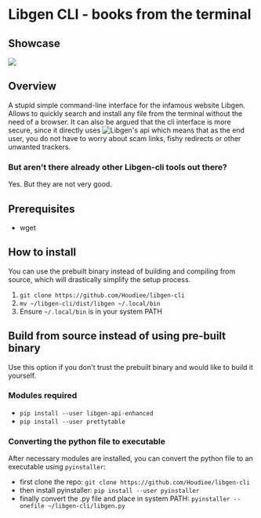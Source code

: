 # Libgen CLI - books from the terminal

## Showcase
![](./showcase.gif)

## Overview
A stupid simple command-line interface for the infamous website Libgen. Allows to quickly search and install any file from the terminal without the need of a browser. It can also be argued that the cli interface is more secure, since it directly uses ![Libgen's api](https://github.com/Factual0367/libgen-api-enhanced) which means that as the end user, you do not have to worry about scam links, fishy redirects or other unwanted trackers.

### But aren't there already other Libgen-cli tools out there?
Yes. But they are not very good.

## Prerequisites
* wget

## How to install
You can use the prebuilt binary instead of building and compiling from source, which will drastically simplify the setup process.
1. ```git clone https://github.com/Houdiee/libgen-cli```
2. ```mv ~/libgen-cli/dist/libgen ~/.local/bin```
3. Ensure ```~/.local/bin``` is in your system PATH

## Build from source instead of using pre-built binary
Use this option if you don't trust the prebuilt binary and would like to build it yourself.
### Modules required
* ```pip install --user libgen-api-enhanced```
* ```pip install --user prettytable```

### Converting the python file to executable
After necessary modules are installed, you can convert the python file to an executable using ```pyinstaller```:
* first clone the repo: ```git clone https://github.com/Houdiee/libgen-cli```
* then install pyinstaller: ```pip install --user pyinstaller```
* finally convert the .py file and place in system PATH: ```pyinstaller --onefile ~/libgen-cli/libgen.py```
